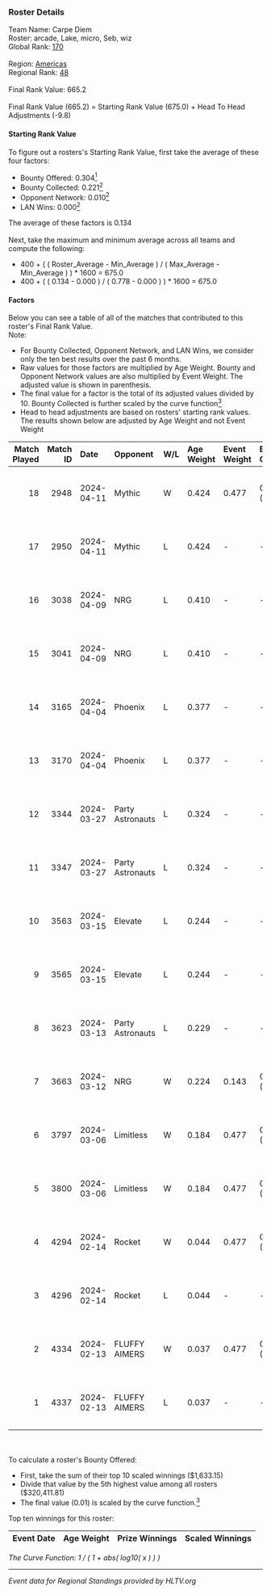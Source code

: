 ### Roster Details<br />
Team Name: Carpe Diem<br />
Roster: arcade, Lake, micro, Seb, wiz<br />
Global Rank: [170](../standings_global.md)<br />
<br />
Region: [Americas]( ../standings_americas.md)<br />
Regional Rank: [48]( ../standings_americas.md)<br />
<br />
Final Rank Value:  665.2<br />
<br />
Final Rank Value (665.2) = Starting Rank Value (675.0) + Head To Head Adjustments (-9.8)<br />

#### Starting Rank Value<br />
To figure out a rosters's Starting Rank Value, first take the average of these four factors:<br />
- Bounty Offered: 0.304[<sup>1</sup>](#table2)
- Bounty Collected: 0.221[<sup>2</sup>](#table1)
- Opponent Network: 0.010[<sup>2</sup>](#table1)
- LAN Wins: 0.000[<sup>2</sup>](#table1)

The average of these factors is 0.134<br />
<br />
Next, take the maximum and minimum average across all teams and compute the following:<br />
- 400 + ( ( Roster_Average - Min_Average ) / ( Max_Average - Min_Average ) ) * 1600 = 675.0
- 400 + ( ( 0.134 - 0.000 ) / ( 0.778 - 0.000 ) ) * 1600 = 675.0


#### Factors<br />
Below you can see a table of all of the matches that contributed to this roster's Final Rank Value.<br />
Note:<br />

- For Bounty Collected, Opponent Network, and LAN Wins, we consider only the ten best results over the past 6 months.
- Raw values for those factors are multiplied by Age Weight. Bounty and Opponent Network values are also multiplied by Event Weight. The adjusted value is shown in parenthesis.
- The final value for a factor is the total of its adjusted values divided by 10. Bounty Collected is further scaled by the curve function[<sup>3</sup>](#curveFunction)
- Head to head adjustments are based on rosters' starting rank values. The results shown below are adjusted by Age Weight and not Event Weight
<span id="table1"></span><br />


| Match Played | Match ID | Date       | Opponent         | W/L | Age Weight | Event Weight | Bounty Collected | Opponent Network | LAN Wins  | H2H Adj. | Roster                        |
| -: | -: | :- | :- | :- | :- | :- | :- | :- | :- | -: | :- |
|           18 |     2948 | 2024-04-11 | Mythic           | W   | 0.424      | 0.477        | 0.010 (0.002)    | 0.285 (0.058)    | 0 (0.000) |     8.81 | arcade, Lake, micro, Seb, wiz |
|           17 |     2950 | 2024-04-11 | Mythic           | L   | 0.424      | -            | -                | -                | -         |    -4.60 | arcade, Lake, micro, Seb, wiz |
|           16 |     3038 | 2024-04-09 | NRG              | L   | 0.410      | -            | -                | -                | -         |    -3.27 | arcade, Lake, micro, Seb, wiz |
|           15 |     3041 | 2024-04-09 | NRG              | L   | 0.410      | -            | -                | -                | -         |    -3.36 | arcade, Lake, micro, Seb, wiz |
|           14 |     3165 | 2024-04-04 | Phoenix          | L   | 0.377      | -            | -                | -                | -         |    -4.83 | arcade, Lake, micro, Seb, wiz |
|           13 |     3170 | 2024-04-04 | Phoenix          | L   | 0.377      | -            | -                | -                | -         |    -4.98 | arcade, Lake, micro, Seb, wiz |
|           12 |     3344 | 2024-03-27 | Party Astronauts | L   | 0.324      | -            | -                | -                | -         |    -2.00 | arcade, Lake, micro, Seb, wiz |
|           11 |     3347 | 2024-03-27 | Party Astronauts | L   | 0.324      | -            | -                | -                | -         |    -2.03 | arcade, Lake, micro, Seb, wiz |
|           10 |     3563 | 2024-03-15 | Elevate          | L   | 0.244      | -            | -                | -                | -         |    -1.13 | arcade, Lake, micro, Seb, wiz |
|            9 |     3565 | 2024-03-15 | Elevate          | L   | 0.244      | -            | -                | -                | -         |    -1.15 | arcade, Lake, micro, Seb, wiz |
|            8 |     3623 | 2024-03-13 | Party Astronauts | L   | 0.229      | -            | -                | -                | -         |    -1.47 | arcade, Lake, micro, Seb, wiz |
|            7 |     3663 | 2024-03-12 | NRG              | W   | 0.224      | 0.143        | 0.020 (0.001)    | 0.502 (0.016)    | 0 (0.000) |     5.08 | arcade, Lake, micro, Seb, wiz |
|            6 |     3797 | 2024-03-06 | Limitless        | W   | 0.184      | 0.477        | 0.001 (0.000)    | 0.159 (0.014)    | 0 (0.000) |     2.71 | arcade, Lake, micro, Seb, wiz |
|            5 |     3800 | 2024-03-06 | Limitless        | W   | 0.184      | 0.477        | 0.001 (0.000)    | 0.159 (0.014)    | 0 (0.000) |     2.75 | arcade, Lake, micro, Seb, wiz |
|            4 |     4294 | 2024-02-14 | Rocket           | W   | 0.044      | 0.477        | 0.000 (0.000)    | 0.006 (0.000)    | 0 (0.000) |     0.36 | arcade, Lake, micro, Seb, wiz |
|            3 |     4296 | 2024-02-14 | Rocket           | L   | 0.044      | -            | -                | -                | -         |    -1.02 | arcade, Lake, micro, Seb, wiz |
|            2 |     4334 | 2024-02-13 | FLUFFY AIMERS    | W   | 0.037      | 0.477        | 0.010 (0.000)    | 0.095 (0.002)    | 0 (0.000) |     0.73 | arcade, Lake, micro, Seb, wiz |
|            1 |     4337 | 2024-02-13 | FLUFFY AIMERS    | L   | 0.037      | -            | -                | -                | -         |    -0.45 | arcade, Lake, micro, Seb, wiz |

<br />
<span id="table2"></span><br />
To calculate a roster's Bounty Offered:<br />

- First, take the sum of their top 10 scaled winnings ($1,633.15)
- Divide that value by the 5th highest value among all rosters ($320,411.81)
- The final value (0.01) is scaled by the curve function.[<sup>3</sup>](#curveFunction)

Top ten winnings for this roster:<br />

| Event Date | Age Weight | Prize Winnings | Scaled Winnings |
| :- | -: | :- | :- |


<span id="curveFunction"></span>_The Curve Function: 1 / ( 1 + abs( log10( x ) ) )_<br />

---
_Event data for Regional Standings provided by HLTV.org_<br />
